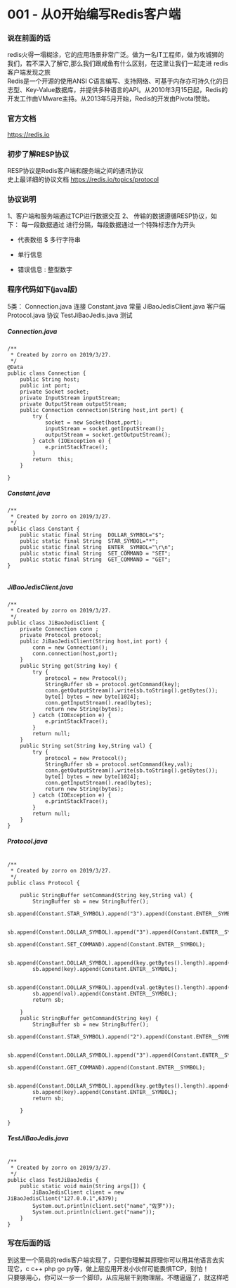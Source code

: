 # 001 - 从0开始编写Redis客户端

### 说在前面的话

redis火得一塌糊涂，它的应用场景非常广泛。做为一名IT工程师，做为攻城狮的我们，若不深入了解它,那么我们跟咸鱼有什么区别，在这里让我们一起走进
redis客户端发现之旅</br>
Redis是一个开源的使用ANSI C语言编写、支持网络、可基于内存亦可持久化的日志型、Key-Value数据库，并提供多种语言的API。从2010年3月15日起，Redis的开发工作由VMware主持。从2013年5月开始，Redis的开发由Pivotal赞助。

### 官方文档

https://redis.io

### 初步了解RESP协议

RESP协议是Redis客户端和服务端之间的通讯协议</br>
史上最详细的协议文档 https://redis.io/topics/protocol

### 协议说明

1、客户端和服务端通过TCP进行数据交互
2、 传输的数据遵循RESP协议，如下：
每一段数据通过 进行分隔，每段数据通过一个特殊标志作为开头
* 代表数组
$ 多行字符串
+ 单行信息
- 错误信息
: 整型数字
### 程序代码如下(java版)
5类：
Connection.java  连接
Constant.java    常量
JiBaoJedisClient.java  客户端
Protocol.java 协议
TestJiBaoJedis.java  测试

##### Connection.java
```
/**
 * Created by zorro on 2019/3/27.
 */
@Data
public class Connection {
    public String host;
    public int port;
    private Socket socket;
    private InputStream inputStream;
    private OutputStream outputStream;
    public Connection connection(String host,int port) {
        try {
            socket = new Socket(host,port);
            inputStream = socket.getInputStream();
            outputStream = socket.getOutputStream();
        } catch (IOException e) {
            e.printStackTrace();
        }
        return  this;
    }

}

```

##### Constant.java
```
/**
 * Created by zorro on 2019/3/27.
 */
public class Constant {
    public static final String  DOLLAR_SYMBOL="$";
    public static final String  STAR_SYMBOL="*";
    public static final String  ENTER__SYMBOL="\r\n";
    public static final String  SET_COMMAND = "SET";
    public static final String  GET_COMMAND = "GET";
}


```

##### JiBaoJedisClient.java
```
/**
 * Created by zorro on 2019/3/27.
 */
public class JiBaoJedisClient {
    private Connection conn ;
    private Protocol protocol;
    public JiBaoJedisClient(String host,int port) {
        conn = new Connection();
        conn.connection(host,port);
    }
    public String get(String key) {
        try {
            protocol = new Protocol();
            StringBuffer sb = protocol.getCommand(key);
            conn.getOutputStream().write(sb.toString().getBytes());
            byte[] bytes = new byte[1024];
            conn.getInputStream().read(bytes);
            return new String(bytes);
        } catch (IOException e) {
            e.printStackTrace();
        }
        return null;
    }
    public String set(String key,String val) {
        try {
            protocol = new Protocol();
            StringBuffer sb = protocol.setCommand(key,val);
            conn.getOutputStream().write(sb.toString().getBytes());
            byte[] bytes = new byte[1024];
            conn.getInputStream().read(bytes);
            return new String(bytes);
        } catch (IOException e) {
            e.printStackTrace();
        }
        return null;
    }
}

```

##### Protocol.java
```

/**
 * Created by zorro on 2019/3/27.
 */
public class Protocol {

    public StringBuffer setCommand(String key,String val) {
        StringBuffer sb = new StringBuffer();
        sb.append(Constant.STAR_SYMBOL).append("3").append(Constant.ENTER__SYMBOL);

        sb.append(Constant.DOLLAR_SYMBOL).append("3").append(Constant.ENTER__SYMBOL);
        sb.append(Constant.SET_COMMAND).append(Constant.ENTER__SYMBOL);

        sb.append(Constant.DOLLAR_SYMBOL).append(key.getBytes().length).append(Constant.ENTER__SYMBOL);
        sb.append(key).append(Constant.ENTER__SYMBOL);

        sb.append(Constant.DOLLAR_SYMBOL).append(val.getBytes().length).append(Constant.ENTER__SYMBOL);
        sb.append(val).append(Constant.ENTER__SYMBOL);
        return sb;

    }
    public StringBuffer getCommand(String key) {
        StringBuffer sb = new StringBuffer();
        sb.append(Constant.STAR_SYMBOL).append("2").append(Constant.ENTER__SYMBOL);

        sb.append(Constant.DOLLAR_SYMBOL).append("3").append(Constant.ENTER__SYMBOL);
        sb.append(Constant.GET_COMMAND).append(Constant.ENTER__SYMBOL);

        sb.append(Constant.DOLLAR_SYMBOL).append(key.getBytes().length).append(Constant.ENTER__SYMBOL);
        sb.append(key).append(Constant.ENTER__SYMBOL);
        return sb;

    }

}

```

##### TestJiBaoJedis.java

```

/**
 * Created by zorro on 2019/3/27.
 */
public class TestJiBaoJedis {
    public static void main(String args[]) {
        JiBaoJedisClient client = new JiBaoJedisClient("127.0.0.1",6379);
        System.out.println(client.set("name","佐罗"));
        System.out.println(client.get("name"));
    }
}

```

### 写在后面的话
到这里一个简易的redis客户端实现了，只要你理解其原理你可以用其他语言去实现它，c c++ php go py等，做上层应用开发小伙伴可能畏惧TCP，别怕！<br/>
只要够用心，你可以一步一个脚印，从应用层干到物理层。不瞎逼逼了，就这样吧 

